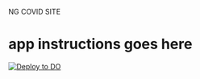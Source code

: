 NG COVID SITE

# app instructions goes here



[![Deploy to DO](https://www.deploytodo.com/do-btn-blue.svg)](https://cloud.digitalocean.com/apps/new?repo=https://github.com/seyio91/ngcovid-api-node/tree/main)